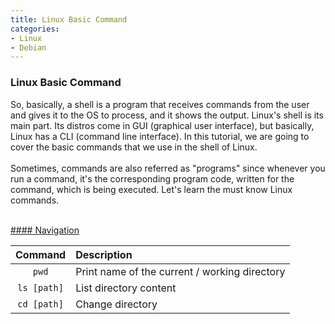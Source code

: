 ```yaml
---
title: Linux Basic Command
categories:
- Linux
- Debian
---
```


### Linux Basic Command

So, basically, a shell is a program that receives commands from the user and gives it to the OS to process, and it shows the output. Linux's shell is its main part. Its distros come in GUI (graphical user interface), but basically, Linux has a CLI (command line interface). In this tutorial, we are going to cover the basic commands that we use in the shell of Linux.
<br>
<br>
Sometimes, commands are also referred as "programs" since whenever you run a command, it's the corresponding program code, written for the command, which is being executed. Let's learn the must know Linux commands.
<br>
<br>

<u> #### Navigation </u>

| Command | Description |
| :-: | :- |
| ```pwd``` | Print name of the current / working directory |
| ```ls [path]``` | List directory content |
| ```cd [path]``` | Change directory |
